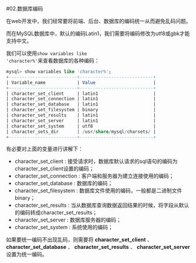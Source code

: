#02.数据库编码

在web开发中，我们经常要将前端、后台、数据库的编码统一从而避免乱码问题。

而在MySQL数据库中，默认的编码Latin1，我们需要将编码修改为utf8或gbk才能支持中文。

我们可以使用<code>show variables like 'character%'</code>来查看数据库的各种编码：

```sql
mysql> show variables like 'character%';
+--------------------------+----------------------------+
| Variable_name            | Value                      |
+--------------------------+----------------------------+
| character_set_client     | latin1                     |
| character_set_connection | latin1                     |
| character_set_database   | latin1                     |
| character_set_filesystem | binary                     |
| character_set_results    | latin1                     |
| character_set_server     | latin1                     |
| character_set_system     | utf8                       |
| character_sets_dir       | /usr/share/mysql/charsets/ |
+--------------------------+----------------------------+
```

有必要对上面的变量进行讲解下：
* character_set_client : 接受请求时，数据库默认请求的sql语句的编码为character_set_client设置的编码；
* character_set_connection : 客户端和服务器为建立连接使用的编码；
* character_set_database : 数据库的编码；
* character_set_filesystem : 数据库文件使用的编码，一般都是二进制文件binary；
* character_set_results : 当从数据库查询数据返回结果的时候，将字段从默认的编码转成character_set_results；
* character_set_server : 数据库服务器的编码；
* character_set_system : 系统使用的编码；

如果要统一编码不出现乱码，则需要将 **character_set_client** 、 **character_set_database** 、 **character_set_results** 、 **character_set_server** 设置为统一编码。


